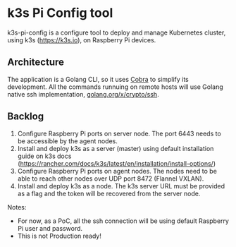 # k3s Pi Config tool

k3s-pi-config is a configure tool to deploy and manage Kubernetes cluster, using k3s (https://k3s.io), on Raspberry Pi devices.

## Architecture

The application is a Golang CLI, so it uses [Cobra](https://github.com/spf13/cobra) to simplify its development. All the commands runnuing on remote hosts will use Golang native ssh implementation, [golang.org/x/crypto/ssh](https://pkg.go.dev/golang.org/x/crypto/ssh?tab=doc).


## Backlog

1. Configure Raspberry Pi ports on server node. The port 6443 needs to be accessible by the agent nodes.
2. Install and deploy k3s as a server (master) using default installation guide on k3s docs (https://rancher.com/docs/k3s/latest/en/installation/install-options/)
3. Configure Raspberry Pi ports on agent nodes. The nodes need to be able to reach other nodes over UDP port 8472 (Flannel VXLAN).
4. Install and deploy k3s as a node. The k3s server URL must be provided as a flag and the token will be recovered from the server node.

Notes:
- For now, as a PoC, all the ssh connection will be using default Raspberry Pi user and password.
- This is not Production ready! 